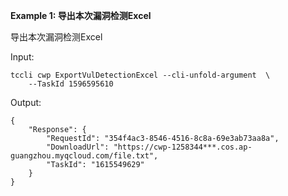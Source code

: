**Example 1: 导出本次漏洞检测Excel**

导出本次漏洞检测Excel

Input: 

```
tccli cwp ExportVulDetectionExcel --cli-unfold-argument  \
    --TaskId 1596595610
```

Output: 
```
{
    "Response": {
        "RequestId": "354f4ac3-8546-4516-8c8a-69e3ab73aa8a",
        "DownloadUrl": "https://cwp-1258344***.cos.ap-guangzhou.myqcloud.com/file.txt",
        "TaskId": "1615549629"
    }
}
```


